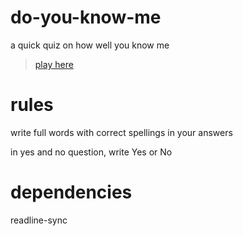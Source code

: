 # do-you-know-me
 a quick quiz on how well you know me
>[play here](https://repl.it/@iShubhamSingh/ex15?embed=1&output=1)

# rules
write full words with correct spellings in your answers

in yes and no question, write Yes or No


# dependencies
readline-sync
